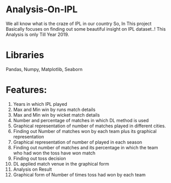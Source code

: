 # Analysis-On-IPL
We all know what is the craze of IPL in our country So, In This project Basically focuses on finding out some beautiful insight on IPL dataset..!
This Analysis is only Till Year 2019.
# Libraries
Pandas, Numpy, Matplotlib, Seaborn
# Features:
1. Years in which IPL played
2. Max and Min win by runs match details
3. Max and Min win by wicket match details
4. Number and percentage of matches in which DL method is used
5. Graphical representation of number of matches played in different cities.
6. Finding out Number of matches won by each team plus its graphical representation
7. Graphical representation of number of played in each season
8. Finding out number of matches and its percentage in which the team who had won the toss have won match
9. Finding out toss decision
10. DL applied match venue in the graphical form
11. Analysis on Result
12. Graphical form of Number of times toss had won by each team
